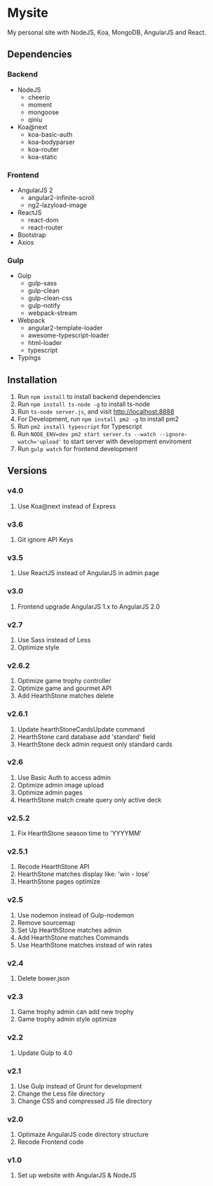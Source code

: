 Mysite
===========
My personal site with NodeJS, Koa, MongoDB, AngularJS and React.

Dependencies
------------
### Backend
- NodeJS
  - cheerio
  - moment
  - mongoose
  - qiniu
- Koa@next
  - koa-basic-auth
  - koa-bodyparser
  - koa-router
  - koa-static

### Frontend
- AngularJS 2
  - angular2-infinite-scroll
  - ng2-lazyload-image
- ReactJS
  - react-dom
  - react-router
- Bootstrap
- Axios

### Gulp
- Gulp
  - gulp-sass
  - gulp-clean
  - gulp-clean-css
  - gulp-notify
  - webpack-stream
- Webpack
  - angular2-template-loader
  - awesome-typescript-loader
  - html-loader
  - typescript 	
- Typings


Installation
------------
1. Run `npm install` to install backend dependencies
2. Run `npm install ts-node -g` to install ts-node
3. Run `ts-node server.js`, and visit [http://localhost:8888](http://localhost:8888)
4. For Development, run `npm install pm2 -g` to install pm2
5. Run `pm2 install typescript` for Typescript
6. Run `NODE_ENV=dev pm2 start server.ts --watch --ignore-watch='upload'` to start server with development enviroment
7. Run `gulp watch` for frontend development

Versions
--------
### v4.0
1. Use Koa@next instead of Express

### v3.6
1. Git ignore API Keys

### v3.5
1. Use ReactJS instead of AngularJS in admin page

### v3.0
1. Frontend upgrade AngularJS 1.x to AngularJS 2.0

### v2.7
1. Use Sass instead of Less
2. Optimize style

### v2.6.2
1. Optimize game trophy controller
2. Optimize game and gourmet API
3. Add HearthStone matches delete

### v2.6.1
1. Update hearthStoneCardsUpdate command
2. HearthStone card database add 'standard' field
3. HearthStone deck admin request only standard cards

### v2.6
1. Use Basic Auth to access admin
2. Optimize admin image upload
3. Optimize admin pages
4. HearthStone match create query only active deck

### v2.5.2
1. Fix HearthStone season time to 'YYYYMM'

### v2.5.1
1. Recode HearthStone API
2. HearthStone matches display like: 'win - lose'
3. HearthStone pages optimize

### v2.5
1. Use nodemon instead of Gulp-nodemon
2. Remove sourcemap
3. Set Up HearthStone matches admin
4. Add HearthStone matches Commands
5. Use HearthStone matches instead of win rates

### v2.4
1. Delete bower.json

### v2.3
1. Game trophy admin can add new trophy
2. Game trophy admin style optimize

### v2.2
1. Update Gulp to 4.0

### v2.1
1. Use Gulp instead of Grunt for development
2. Change the Less file directory
3. Change CSS and compressed JS file directory

### v2.0
1. Optimaze AngularJS code directory structure
2. Recode Frontend code

### v1.0
1. Set up website with AngularJS & NodeJS